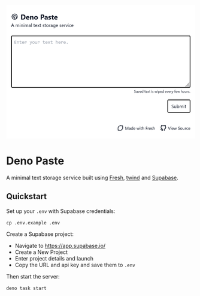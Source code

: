 ![](static/screenshot.png)

# Deno Paste

A minimal text storage service built using [Fresh](https://fresh.deno.dev/), [twind](https://twind.dev/) and [Supabase](https://supabase.io/).

## Quickstart

Set up your `.env` with Supabase credentials:

```
cp .env.example .env
```

Create a Supabase project:

* Navigate to https://app.supabase.io/
* Create a New Project
* Enter project details and launch
* Copy the URL and api key and save them to `.env`

Then start the server:

```
deno task start
```
